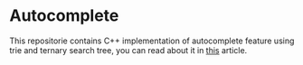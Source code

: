 # Autocomplete
This repositorie contains C++ implementation of autocomplete feature using trie and ternary search tree, you can read about it in [this](https://ali-ibrahim137.github.io/software/engineering/2020/05/06/Autocomplete.html) article.
